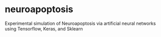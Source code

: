# neuroapoptosis
Experimental simulation of Neuroapoptosis via artificial neural networks using Tensorflow, Keras, and Sklearn
